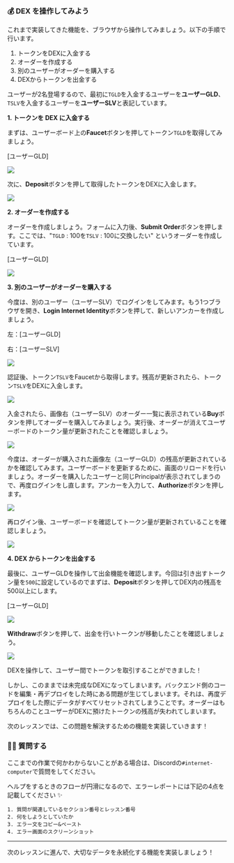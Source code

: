 ### 💰 DEX を操作してみよう

これまで実装してきた機能を、ブラウザから操作してみましょう。以下の手順で行います。

1. トークンをDEXに入金する
2. オーダーを作成する
3. 別のユーザーがオーダーを購入する
4. DEXからトークンを出金する

ユーザーが2名登場するので、最初に`TGLD`を入金するユーザーを**ユーザーGLD**、`TSLV`を入金するユーザーを**ユーザーSLV**と表記しています。

**1. トークンを DEX に入金する**

まずは、ユーザーボード上の**Faucet**ボタンを押してトークン`TGLD`を取得してみましょう。

[ユーザーGLD]

![](/public/images/ICP-Basic-DEX/section-4/4_1_1.png)

次に、**Deposit**ボタンを押して取得したトークンをDEXに入金します。

![](/public/images/ICP-Basic-DEX/section-4/4_1_2.png)

**2. オーダーを作成する**

オーダーを作成しましょう。フォームに入力後、**Submit Order**ボタンを押します。ここでは、"`TGLD` : 100を`TSLV` : 100に交換したい" というオーダーを作成しています。

[ユーザーGLD]

![](/public/images/ICP-Basic-DEX/section-4/4_1_3.png)

**3. 別のユーザーがオーダーを購入する**

今度は、別のユーザー（ユーザーSLV）でログインをしてみます。もう1つブラウザを開き、**Login Internet Identity**ボタンを押して、新しいアンカーを作成しましょう。

左：[ユーザーGLD]

右：[ユーザーSLV]

![](/public/images/ICP-Basic-DEX/section-4/4_1_4.png)

認証後、トークン`TSLV`をFaucetから取得します。残高が更新されたら、トークン`TSLV`をDEXに入金します。

![](/public/images/ICP-Basic-DEX/section-4/4_1_5.png)

入金されたら、画像右（ユーザーSLV）のオーダー一覧に表示されている**Buy**ボタンを押してオーダーを購入してみましょう。実行後、オーダーが消えてユーザーボードのトークン量が更新されたことを確認しましょう。

![](/public/images/ICP-Basic-DEX/section-4/4_1_6.png)

今度は、オーダーが購入された画像左（ユーザーGLD）の残高が更新されているかを確認してみます。ユーザーボードを更新するために、画面のリロードを行いましょう。オーダーを購入したユーザーと同じPrincipalが表示されてしまうので、再度ログインをし直します。アンカーを入力して、**Authorize**ボタンを押します。

![](/public/images/ICP-Basic-DEX/section-4/4_1_7.png)

再ログイン後、ユーザーボードを確認してトークン量が更新されていることを確認しましょう。

![](/public/images/ICP-Basic-DEX/section-4/4_1_8.png)

**4. DEX からトークンを出金する**

最後に、ユーザーGLDを操作して出金機能を確認します。今回は引き出すトークン量を`500`に設定しているのでまずは、**Deposit**ボタンを押してDEX内の残高を500以上にします。

[ユーザーGLD]

![](/public/images/ICP-Basic-DEX/section-4/4_1_9.png)

**Withdraw**ボタンを押して、出金を行いトークンが移動したことを確認しましょう。

![](/public/images/ICP-Basic-DEX/section-4/4_1_10.png)

DEXを操作して、ユーザー間でトークンを取引することができました！

しかし、このままでは未完成なDEXになってしまいます。バックエンド側のコードを編集・再デプロイをした時にある問題が生じてしまいます。それは、再度デプロイをした際にデータがすべてリセットされてしまうことです。オーダーはもちろんのことユーザーがDEXに預けたトークンの残高が失われてしまいます。

次のレッスンでは、この問題を解決するための機能を実装していきます！

### 🙋‍♂️ 質問する

ここまでの作業で何かわからないことがある場合は、Discordの`#internet-computer`で質問をしてください。

ヘルプをするときのフローが円滑になるので、エラーレポートには下記の4点を記載してください ✨

```
1. 質問が関連しているセクション番号とレッスン番号
2. 何をしようとしていたか
3. エラー文をコピー&ペースト
4. エラー画面のスクリーンショット
```

---

次のレッスンに進んで、大切なデータを永続化する機能を実装しましょう！
